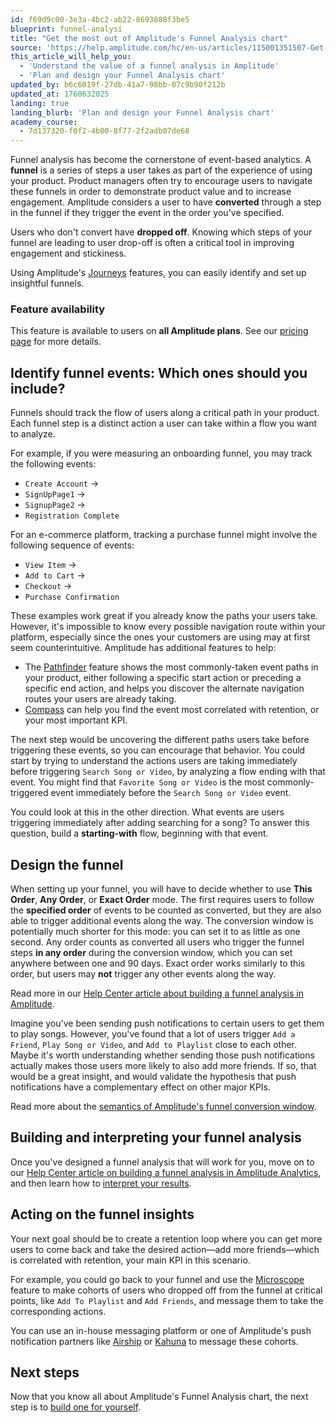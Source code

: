 ```yaml
---
id: f69d9c00-3e3a-4bc2-ab22-8693888f3be5
blueprint: funnel-analysi
title: "Get the most out of Amplitude's Funnel Analysis chart"
source: 'https://help.amplitude.com/hc/en-us/articles/115001351507-Get-the-most-out-of-Amplitude-s-Funnel-Analysis-chart'
this_article_will_help_you:
  - 'Understand the value of a funnel analysis in Amplitude'
  - 'Plan and design your Funnel Analysis chart'
updated_by: b6c6019f-27db-41a7-98bb-07c9b90f212b
updated_at: 1760632025
landing: true
landing_blurb: 'Plan and design your Funnel Analysis chart'
academy_course:
  - 7d137320-f0f2-4b00-8f77-2f2adb07de68
---
```

Funnel analysis has become the cornerstone of event-based analytics. A **funnel** is a series of steps a user takes as part of the experience of using your product. Product managers often try to encourage users to navigate these funnels in order to demonstrate product value and to increase engagement. Amplitude considers a user to have **converted** through a step in the funnel if they trigger the event in the order you've specified.

Users who don't convert have **dropped off**. Knowing which steps of your funnel are leading to user drop-off is often a critical tool in improving engagement and stickiness.

Using Amplitude's [Journeys](/docs/analytics/behavioral-cohorts) features, you can easily identify and set up insightful funnels.

### Feature availability

This feature is available to users on **all Amplitude plans**. See our [pricing page](https://amplitude.com/pricing) for more details.

## Identify funnel events: Which ones should you include?

Funnels should track the flow of users along a critical path in your product. Each funnel step is a distinct action a user can take within a flow you want to analyze.

For example, if you were measuring an onboarding funnel, you may track the following events:

* `Create Account` →
* `SignUpPage1` →
* `SignupPage2` →
* `Registration Complete`

For an e-commerce platform, tracking a purchase funnel might involve the following sequence of events:

* `View Item` →
* `Add to Cart` →
* `Checkout` →
* `Purchase Confirmation`

These examples work great if you already know the paths your users take. However, it's impossible to know every possible navigation route within your platform, especially since the ones your customers are using may at first seem counterintuitive. Amplitude has additional features to help:

* The [Pathfinder](/docs/analytics/charts/journeys/journeys-understand-paths) feature shows the most commonly-taken event paths in your product, either following a specific start action or preceding a specific end action, and helps you discover the alternate navigation routes your users are already taking.
* [Compass](/docs/analytics/charts/compass/compass-aha-moment) can help you find the event most correlated with retention, or your most important KPI.

The next step would be uncovering the different paths users take before triggering these events, so you can encourage that behavior. You could start by trying to understand the actions users are taking immediately before triggering `Search Song or Video`, by analyzing a flow ending with that event. You might find that `Favorite Song or Video` is the most commonly-triggered event immediately before the `Search Song or Video` event.

You could look at this in the other direction. What events are users triggering immediately after adding searching for a song? To answer this question, build a **starting-with** flow, beginning with that event.

## Design the funnel

When setting up your funnel, you will have to decide whether to use **This Order**, **Any Order**, or **Exact Order** mode. The first requires users to follow the **specified order** of events to be counted as converted, but they are also able to trigger additional events along the way. The conversion window is potentially much shorter for this mode: you can set it to as little as one second. Any order counts as converted all users who trigger the funnel steps **in any order** during the conversion window, which you can set anywhere between one and 90 days. Exact order works similarly to this order, but users may **not** trigger any other events along the way. 

Read more in our [Help Center article about building a funnel analysis in Amplitude](/docs/analytics/charts/funnel-analysis/funnel-analysis-build).

Imagine you've been sending push notifications to certain users to get them to play songs. However, you've found that a lot of users trigger `Add a Friend`, `Play Song or Video`, and `Add to Playlist` close to each other. Maybe it's worth understanding whether sending those push notifications actually makes those users more likely to also add more friends. If so, that would be a great insight, and would validate the hypothesis that push notifications have a complementary effect on other major KPIs.

Read more about the [semantics of Amplitude's funnel conversion window](/docs/analytics/charts/funnel-analysis/funnel-analysis-interpret).

## Building and interpreting your funnel analysis

Once you've designed a funnel analysis that will work for you, move on to our [Help Center article on building a funnel analysis in Amplitude Analytics](/docs/analytics/charts/funnel-analysis/funnel-analysis-build), and then learn how to [interpret your results](/docs/analytics/charts/funnel-analysis/funnel-analysis-interpret).

## Acting on the funnel insights

Your next goal should be to create a retention loop where you can get more users to come back and take the desired action—add more friends—which is correlated with retention, your main KPI in this scenario.

For example, you could go back to your funnel and use the [Microscope](/docs/analytics/microscope) feature to make cohorts of users who dropped off from the funnel at critical points, like `Add To Playlist` and `Add Friends`, and message them to take the corresponding actions.

You can use an in-house messaging platform or one of Amplitude's push notification partners like [Airship](https://www.urbanairship.com/) or [Kahuna](https://www.kahuna.com/) to message these cohorts.

## Next steps

Now that you know all about Amplitude's Funnel Analysis chart, the next step is to [build one for yourself](/docs/analytics/charts/funnel-analysis/funnel-analysis-build).